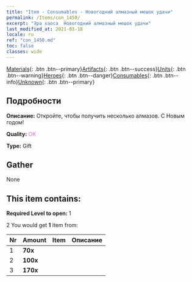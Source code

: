 ```yaml
---
title: "Item - Consumables - Новогодний алмазный мешок удачи"
permalink: /Items/con_1450/
excerpt: "Эра хаоса  Новогодний алмазный мешок удачи"
last_modified_at: 2021-03-18
locale: ru
ref: "con_1450.md"
toc: false
classes: wide
---
```

 [Materials](/ru/Items/){: .btn .btn--primary}[Artifacts](/ru/Items/Artifacts/){: .btn .btn--success}[Units](/ru/Items/Units/){: .btn .btn--warning}[Heroes](/ru/Items/Heroes/){: .btn .btn--danger}[Consumables](/ru/Items/Consumables/){: .btn .btn--info}[Unknown](/ru/Items/Unknown/){: .btn .btn--primary}

## Подробности
 **Описание:** Откройте, чтобы получить несколько алмазов. С Новым годом!

 **Quality:** <span style="color: #DA70D6">OK</span>

 **Type:** Gift

## Gather

  None

## This item contains:

 **Required Level to open:** 1

 2 You would get **1** item  from:

  | Nr | Amount |     Item    | Описание |
  |:---|:-------|:------------|:-----------:|
  | 1 |  **70x** | <i class="fas fa-gem"/> |  | 
  | 2 |  **100x** | <i class="fas fa-gem"/> |  | 
  | 3 |  **170x** | <i class="fas fa-gem"/> |  | 
